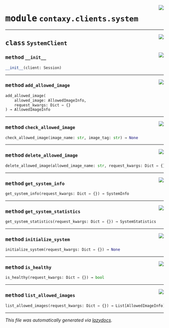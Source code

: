 <!-- markdownlint-disable -->

<a href="https://github.com/ml-tooling/contaxy/blob/main/backend/src/contaxy/clients/system.py#L0"><img align="right" style="float:right;" src="https://img.shields.io/badge/-source-cccccc?style=flat-square"></a>

# <kbd>module</kbd> `contaxy.clients.system`






---

<a href="https://github.com/ml-tooling/contaxy/blob/main/backend/src/contaxy/clients/system.py#L11"><img align="right" style="float:right;" src="https://img.shields.io/badge/-source-cccccc?style=flat-square"></a>

## <kbd>class</kbd> `SystemClient`




<a href="https://github.com/ml-tooling/contaxy/blob/main/backend/src/contaxy/clients/system.py#L12"><img align="right" style="float:right;" src="https://img.shields.io/badge/-source-cccccc?style=flat-square"></a>

### <kbd>method</kbd> `__init__`

```python
__init__(client: Session)
```








---

<a href="https://github.com/ml-tooling/contaxy/blob/main/backend/src/contaxy/clients/system.py#L39"><img align="right" style="float:right;" src="https://img.shields.io/badge/-source-cccccc?style=flat-square"></a>

### <kbd>method</kbd> `add_allowed_image`

```python
add_allowed_image(
    allowed_image: AllowedImageInfo,
    request_kwargs: Dict = {}
) → AllowedImageInfo
```





---

<a href="https://github.com/ml-tooling/contaxy/blob/main/backend/src/contaxy/clients/system.py#L60"><img align="right" style="float:right;" src="https://img.shields.io/badge/-source-cccccc?style=flat-square"></a>

### <kbd>method</kbd> `check_allowed_image`

```python
check_allowed_image(image_name: str, image_tag: str) → None
```





---

<a href="https://github.com/ml-tooling/contaxy/blob/main/backend/src/contaxy/clients/system.py#L50"><img align="right" style="float:right;" src="https://img.shields.io/badge/-source-cccccc?style=flat-square"></a>

### <kbd>method</kbd> `delete_allowed_image`

```python
delete_allowed_image(allowed_image_name: str, request_kwargs: Dict = {}) → None
```





---

<a href="https://github.com/ml-tooling/contaxy/blob/main/backend/src/contaxy/clients/system.py#L15"><img align="right" style="float:right;" src="https://img.shields.io/badge/-source-cccccc?style=flat-square"></a>

### <kbd>method</kbd> `get_system_info`

```python
get_system_info(request_kwargs: Dict = {}) → SystemInfo
```





---

<a href="https://github.com/ml-tooling/contaxy/blob/main/backend/src/contaxy/clients/system.py#L25"><img align="right" style="float:right;" src="https://img.shields.io/badge/-source-cccccc?style=flat-square"></a>

### <kbd>method</kbd> `get_system_statistics`

```python
get_system_statistics(request_kwargs: Dict = {}) → SystemStatistics
```





---

<a href="https://github.com/ml-tooling/contaxy/blob/main/backend/src/contaxy/clients/system.py#L30"><img align="right" style="float:right;" src="https://img.shields.io/badge/-source-cccccc?style=flat-square"></a>

### <kbd>method</kbd> `initialize_system`

```python
initialize_system(request_kwargs: Dict = {}) → None
```





---

<a href="https://github.com/ml-tooling/contaxy/blob/main/backend/src/contaxy/clients/system.py#L20"><img align="right" style="float:right;" src="https://img.shields.io/badge/-source-cccccc?style=flat-square"></a>

### <kbd>method</kbd> `is_healthy`

```python
is_healthy(request_kwargs: Dict = {}) → bool
```





---

<a href="https://github.com/ml-tooling/contaxy/blob/main/backend/src/contaxy/clients/system.py#L34"><img align="right" style="float:right;" src="https://img.shields.io/badge/-source-cccccc?style=flat-square"></a>

### <kbd>method</kbd> `list_allowed_images`

```python
list_allowed_images(request_kwargs: Dict = {}) → List[AllowedImageInfo]
```








---

_This file was automatically generated via [lazydocs](https://github.com/ml-tooling/lazydocs)._
